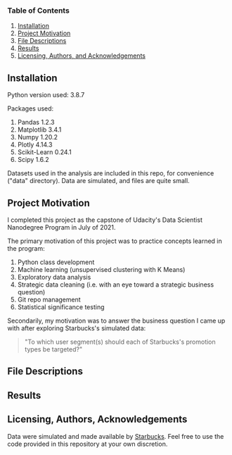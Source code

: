 ### Table of Contents

1. [Installation](#installation)
2. [Project Motivation](#motivation)
3. [File Descriptions](#files)
4. [Results](#results)
5. [Licensing, Authors, and Acknowledgements](#licensing)

## Installation <a name="installation"></a>
Python version used: 3.8.7

Packages used:
1. Pandas 1.2.3
2. Matplotlib 3.4.1
3. Numpy 1.20.2
4. Plotly 4.14.3
5. Scikit-Learn 0.24.1
6. Scipy 1.6.2

Datasets used in the analysis are included in this repo, for convenience ("data" directory). Data are simulated, and files are quite small.

## Project Motivation<a name="motivation"></a>
I completed this project as the capstone of Udacity's Data Scientist Nanodegree Program in July of 2021.

The primary motivation of this project was to practice concepts learned in the program:
1. Python class development
2. Machine learning (unsupervised clustering with K Means)
3. Exploratory data analysis
4. Strategic data cleaning (i.e. with an eye toward a strategic business question)
5. Git repo management
6. Statistical significance testing

Secondarily, my motivation was to answer the business question I came up with after exploring Starbucks's simulated data:

> "To which user segment(s) should each of Starbucks's promotion types be targeted?"

## File Descriptions <a name="files"></a>


## Results<a name="results"></a>


## Licensing, Authors, Acknowledgements<a name="licensing"></a>

Data were simulated and made available by [Starbucks](https://www.starbucks.com). Feel free to use the code provided in this repository at your own discretion.
